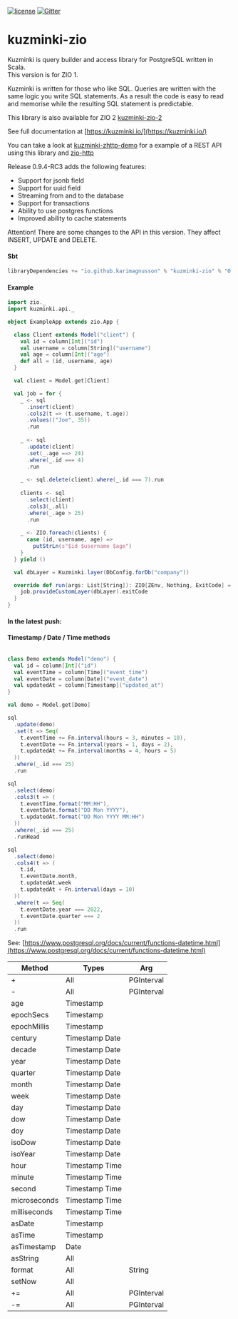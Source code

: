 [![license](https://img.shields.io/github/license/rdbc-io/rdbc.svg?style=flat-square)](https://github.com/rdbc-io/rdbc/blob/master/LICENSE)
[![Gitter](https://img.shields.io/gitter/room/gitterHQ/gitter.svg?style=flat-square)](https://gitter.im/kuzminki/kuzminki-zio)
# kuzminki-zio

Kuzminki is query builder and access library for PostgreSQL written in Scala.  
This version is for ZIO 1.

Kuzminki is written for those who like SQL. Queries are written with the same logic you write SQL statements. As a result the code is easy to read and memorise while the resulting SQL statement is predictable.

This library is also available for ZIO 2 [kuzminki-zio-2](https://github.com/karimagnusson/kuzminki-zio-2)  

See full documentation at [https://kuzminki.io/](https://kuzminki.io/)

You can take a look at [kuzminki-zhttp-demo](https://github.com/karimagnusson/kuzminki-zhttp-demo) for a example of a REST API using this library and [zio-http](https://github.com/dream11/zio-http)

Release 0.9.4-RC3 adds the following features:
- Support for jsonb field
- Support for uuid field
- Streaming from and to the database
- Support for transactions
- Ability to use postgres functions
- Improved ability to cache statements


Attention! There are some changes to the API in this version. They affect INSERT, UPDATE and DELETE.

#### Sbt
```sbt
libraryDependencies += "io.github.karimagnusson" % "kuzminki-zio" % "0.9.4-RC3"
```

#### Example
```scala
import zio._
import kuzminki.api._

object ExampleApp extends zio.App {

  class Client extends Model("client") {
    val id = column[Int]("id")
    val username = column[String]("username")
    val age = column[Int]("age")
    def all = (id, username, age)
  }

  val client = Model.get[Client]

  val job = for {
    _ <- sql
      .insert(client)
      .cols2(t => (t.username, t.age))
      .values(("Joe", 35))
      .run
    
    _ <- sql
      .update(client)
      .set(_.age ==> 24)
      .where(_.id === 4)
      .run
    
    _ <- sql.delete(client).where(_.id === 7).run
    
    clients <- sql
      .select(client)
      .cols3(_.all)
      .where(_.age > 25)
      .run
    
    _ <- ZIO.foreach(clients) {
      case (id, username, age) =>
        putStrLn(s"$id $username $age")
    }
  } yield ()

  val dbLayer = Kuzminki.layer(DbConfig.forDb("company"))

  override def run(args: List[String]): ZIO[ZEnv, Nothing, ExitCode] = {
    job.provideCustomLayer(dbLayer).exitCode
  }
}
```

#### In the latest push:

#### Timestamp / Date / Time methods

```scala

class Demo extends Model("demo") {
  val id = column[Int]("id")
  val eventTime = column[Time]("event_time")
  val eventDate = column[Date]("event_date")
  val updatedAt = column[Timestamp]("updated_at")
}

val demo = Model.get[Demo]

sql
  .update(demo)
  .set(t => Seq(
    t.eventTime += Fn.interval(hours = 3, minutes = 10),
    t.eventDate += Fn.interval(years = 1, days = 2),
    t.updatedAt += Fn.interval(months = 4, hours = 5)
  ))
  .where(_.id === 25)
  .run

sql
  .select(demo)
  .cols3(t => (
    t.eventTime.format("MM:HH"),
    t.eventDate.format("DD Mon YYYY"),
    t.updatedAt.format("DD Mon YYYY MM:HH")
  ))
  .where(_.id === 25)
  .runHead

sql
  .select(demo)
  .cols4(t => (
    t.id,
    t.eventDate.month,
    t.updatedAt.week
    t.updatedAt + Fn.interval(days = 10)
  ))
  .where(t => Seq(
    t.eventDate.year === 2022,
    t.eventDate.quarter === 2
  ))
  .run

```

See: [https://www.postgresql.org/docs/current/functions-datetime.html](https://www.postgresql.org/docs/current/functions-datetime.html)

| Method        | Types           | Arg
| ------------- | --------------- | ----------- |
| +             | All             | PGInterval  |
| -             | All             | PGInterval  |
| age           | Timestamp       |             |
| epochSecs     | Timestamp       |             |
| epochMillis   | Timestamp       |             |
| century       | Timestamp Date  |             |
| decade        | Timestamp Date  |             |
| year          | Timestamp Date  |             |
| quarter       | Timestamp Date  |             |
| month         | Timestamp Date  |             |
| week          | Timestamp Date  |             |
| day           | Timestamp Date  |             |
| dow           | Timestamp Date  |             |
| doy           | Timestamp Date  |             |
| isoDow        | Timestamp Date  |             |
| isoYear       | Timestamp Date  |             |
| hour          | Timestamp Time  |             |
| minute        | Timestamp Time  |             |
| second        | Timestamp Time  |             |
| microseconds  | Timestamp Time  |             |
| milliseconds  | Timestamp Time  |             |
| asDate        | Timestamp       |             |
| asTime        | Timestamp       |             |
| asTimestamp   | Date            |             |
| asString      | All             |             |
| format        | All             | String      |
| setNow        | All             |             |
| +=            | All             | PGInterval  |
| -=            | All             | PGInterval  |











